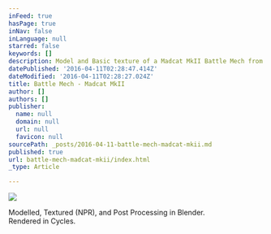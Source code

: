 ```yaml
---
inFeed: true
hasPage: true
inNav: false
inLanguage: null
starred: false
keywords: []
description: Model and Basic texture of a Madcat MkII Battle Mech from the Battletech series.
datePublished: '2016-04-11T02:28:47.414Z'
dateModified: '2016-04-11T02:28:27.024Z'
title: Battle Mech - Madcat MkII
author: []
authors: []
publisher:
  name: null
  domain: null
  url: null
  favicon: null
sourcePath: _posts/2016-04-11-battle-mech-madcat-mkii.md
published: true
url: battle-mech-madcat-mkii/index.html
_type: Article

---
```

![](https://the-grid-user-content.s3-us-west-2.amazonaws.com/5fbd930a-1f58-469e-bd62-61a7f3770801.png)

Modelled, Textured (NPR), and Post Processing in Blender.   
Rendered  in Cycles.